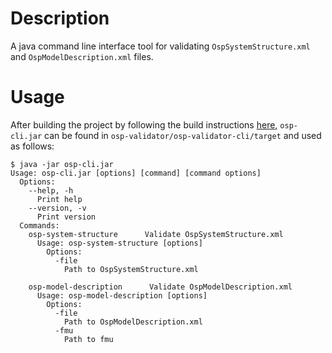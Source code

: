 Description
===========
A java command line interface tool for validating `OspSystemStructure.xml` and `OspModelDescription.xml` files.


Usage
=====
After building the project by following the build instructions [here](../README.md), `osp-cli.jar` can be found in
`osp-validator/osp-validator-cli/target` and used as follows:

```
$ java -jar osp-cli.jar
Usage: osp-cli.jar [options] [command] [command options]
  Options:
    --help, -h
      Print help
    --version, -v
      Print version
  Commands:
    osp-system-structure      Validate OspSystemStructure.xml
      Usage: osp-system-structure [options]
        Options:
          -file
            Path to OspSystemStructure.xml

    osp-model-description      Validate OspModelDescription.xml
      Usage: osp-model-description [options]
        Options:
          -file
            Path to OspModelDescription.xml
          -fmu
            Path to fmu
``` 

